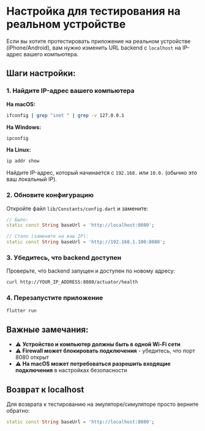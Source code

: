 # Настройка для тестирования на реальном устройстве

Если вы хотите протестировать приложение на реальном устройстве (iPhone/Android), вам нужно изменить URL backend с `localhost` на IP-адрес вашего компьютера.

## Шаги настройки:

### 1. Найдите IP-адрес вашего компьютера

**На macOS:**
```bash
ifconfig | grep "inet " | grep -v 127.0.0.1
```

**На Windows:**
```bash
ipconfig
```

**На Linux:**
```bash
ip addr show
```

Найдите IP-адрес, который начинается с `192.168.` или `10.0.` (обычно это ваш локальный IP).

### 2. Обновите конфигурацию

Откройте файл `lib/Constants/config.dart` и замените:

```dart
// Было:
static const String baseUrl = 'http://localhost:8080';

// Стало (замените на ваш IP):
static const String baseUrl = 'http://192.168.1.100:8080';
```

### 3. Убедитесь, что backend доступен

Проверьте, что backend запущен и доступен по новому адресу:
```bash
curl http://YOUR_IP_ADDRESS:8080/actuator/health
```

### 4. Перезапустите приложение

```bash
flutter run
```

## Важные замечания:

- ⚠️ **Устройство и компьютер должны быть в одной Wi-Fi сети**
- ⚠️ **Firewall может блокировать подключения** - убедитесь, что порт 8080 открыт
- ⚠️ **На macOS может потребоваться разрешить входящие подключения** в настройках безопасности

## Возврат к localhost

Для возврата к тестированию на эмуляторе/симуляторе просто верните обратно:

```dart
static const String baseUrl = 'http://localhost:8080';
``` 